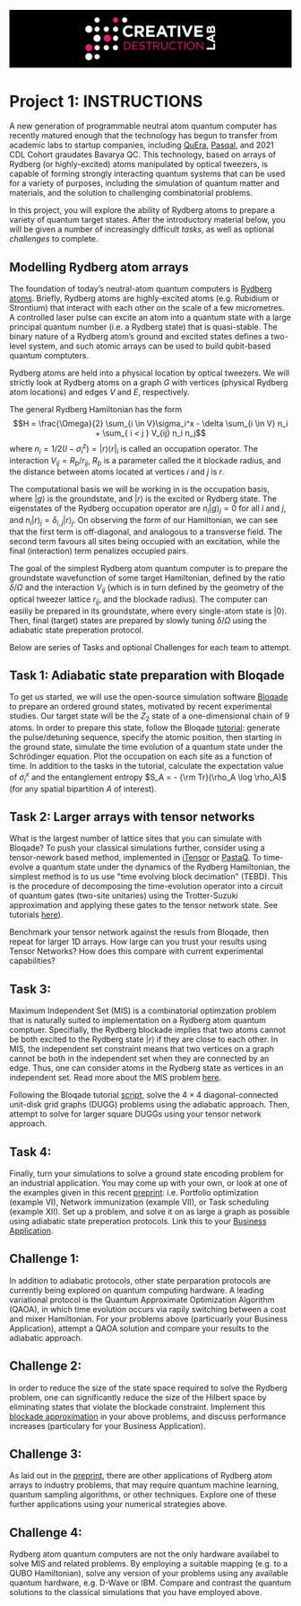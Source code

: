 ![CDL 2022 Cohort Project](../CDL_logo.jpg)
# Project 1: INSTRUCTIONS

A new generation of programmable neutral atom quantum computer has recently matured enough that the technology has begun to transfer from academic labs to startup companies, including [QuEra](https://www.quera.com), [Pasqal](https://pasqal.io), and 2021 CDL Cohort graudates Bavarya QC. 
This technology, based on arrays of Rydberg (or highly-excited) atoms manipulated by optical tweezers, is capable of forming strongly interacting quantum systems that can be used for a variety of purposes, including the simulation of quantum matter and materials, and the solution to challenging combinatorial problems.

In this project, you will explore the ability of Rydberg atoms to prepare a variety of quantum target states.  After the introductory material below, you will be given a number of increasingly difficult *tasks*, as well as optional *challenges* to complete.

## Modelling Rydberg atom arrays
The foundation of today’s neutral-atom quantum computers is [Rydberg atoms](https://www.nature.com/articles/s41567-019-0733-z). Briefly, Rydberg atoms are highly-excited atoms (e.g. Rubidium or Strontium) that interact with each other on the scale of a few micrometres. A controlled laser pulse can excite an atom into a quantum state with a large principal quantum number (i.e. a Rydberg state) that is quasi-stable. The binary nature of a Rydberg atom’s ground and excited states defines a two-level system, and such atomic arrays can be used to build qubit-based quantum comptuters.

Rydberg atoms are held into a physical location by optical tweezers.
We will strictly look at Rydberg atoms on a graph $G$ with vertices (physical Rydberg atom locations) and edges $V$ and $E$, respectively.

The general Rydberg Hamiltonian has the form
$$H =  \frac{\Omega}{2} \sum_{i \in V}\sigma_i^x  - \delta \sum_{i \in V} n_i + \sum_{ i < j } V_{ij} n_i n_j$$
where $n_i = 1/2 \left({ I - \sigma_i^z }\right) = |r \rangle \langle r|_i$ is called an occupation operator. The interaction $V_{ij} =R_b/r_{ij}$, $R_b$ is a parameter called the it blockade radius, and the distance between atoms located at vertices $i$ and $j$ is $r$.

The computational basis we will be working in is the occupation basis, where $| g \rangle$ is the groundstate, and $| r \rangle$ is the excited or Rydberg state.
The eigenstates of the Rydberg occupation operator are $n_i | g \rangle_j = 0$ for all $i$ and $j$, and $n_i | r \rangle_j  = \delta_{i,j} |r \rangle_j$.
On observing the form of our Hamiltonian, we can see that the first term is off-diagonal, and analogous to a transverse field.  The second term favours all sites being occupied with an excitation, while the final (interaction) term penalizes occupied pairs. 

The goal of the simplest Rydberg atom quantum computer is to prepare the groundstate wavefunction of some target Hamiltonian, defined by the ratio $\delta/\Omega$ and the interaction $V_{ij}$ (which is in turn defined by the geometry of the optical tweezer lattice $r_{ij}$, and the blockade radius).  The computer can easiliy be prepared in its groundstate, where every single-atom state is $|0\rangle$.  Then, final (target) states are prepared by slowly tuning $\delta/\Omega$ using the adiabatic state preperation protocol.

Below are series of Tasks and optional Challenges for each team to attempt.

## Task 1: Adiabatic state preparation with Bloqade

To get us started, we will use the open-source simulation software [Bloqade](https://github.com/QuEraComputing/Bloqade.jl) to prepare an ordered ground states, motivated by recent experimental studies. Our target state will be the $Z_2$ state of a one-dimensional chain of 9 atoms.  In order to prepare this state, follow the Bloqade [tutorial](https://queracomputing.github.io/Bloqade.jl/dev/tutorials/2.adiabatic/main/#Preparation-of-Ordered-States-in-1D):
generate the pulse/detuning sequence, specify the atomic position, then starting in the ground state, simulate the time evolution of a quantum state under the Schrödinger equation.  Plot the occupation on each site as a function of time.  In addition to the tasks in the tutorial, calculate the expectation value of $\sigma^x_i$ and the entanglement entropy $S_A = - {\rm Tr}(\rho_A \log \rho_A)$ (for any spatial bipartition $A$ of interest).

## Task 2: Larger arrays with tensor networks

What is the largest number of lattice sites that you can simulate with Bloqade? To push your classical simulations further, consider using a tensor-nework based method, implemented in [iTensor](https://itensor.org) or [PastaQ](https://github.com/GTorlai/PastaQ.jl). To time-evolve a quantum state under the dynamics of the Rydberg Hamiltonian, the simplest method is to us use "time evolving block decimation" (TEBD). This is the procedure of decomposing the time-evolution operator into a circuit of quantum gates (two-site unitaries) using the Trotter-Suzuki approximation and applying these gates to the tensor network state. See tutorials [here](https://docs.juliahub.com/ITensors/P3pqL/0.2.0/getting_started/Tutorials.html#Getting-Started-with-MPS-Time-Evolution-1)).

Benchmark your tensor network against the resuls from Bloqade, then repeat for larger 1D arrays.  How large can you trust your results using Tensor Networks? How does this compare with current experimental capabilities? 

## Task 3:

Maximum Independent Set (MIS) is a combinatorial optimzation problem that is naturally suited to implementation on a Rydberg atom quantum comptuer. Specifially, the Rydberg blockade implies that two atoms cannot be both excited to the Rydberg state $| r \rangle$ if they are close to each other. In MIS, the independent set constraint means that two vertices on a graph cannot be both in the independent set when they are connected by an edge. Thus, one can consider atoms in the Rydberg state as vertices in an independent set. Read more about the MIS problem [here](https://queracomputing.github.io/Bloqade.jl/dev/tutorials/4.MIS/main/#mis-tutorial).

Following the Bloqade tutorial [script](https://github.com/QuEraComputing/Bloqade.jl/blob/master/examples/4.MIS/main.jl), solve the $4 \times 4$ diagonal-connected unit-disk grid graphs (DUGG) problems using the adiabatic approach. Then, attempt to solve for larger square DUGGs using your tensor network approach.

## Task 4:

Finally, turn your simulations to solve a ground state encoding problem for an industrial application.  You may come up with your own, or look at one of the examples given in this recent [preprint](https://arxiv.org/abs/2205.08500): i.e. Portfolio optimization (example VI), Network immunization (example VII), or Task scheduling (example XII). Set up a problem, and solve it on as large a graph as possible using adiabatic state preperation protocols. Link this to your [Business Application](https://github.com/CDL-Quantum/CohortProject_2022/blob/main/Week1_MIS/Business_Application.md).

## Challenge 1:
In addition to adiabatic protocols, other state perparation protocols are currently being explored on quantum computing hardware.  A leading variational protocol is the Quantum Approximate Optimization Algorithm (QAOA), in which time evolution occurs via rapily switching between a cost and mixer Hamiltonian.  For your problems above (particuarly your Business Application), attempt a QAOA solution and compare your results to the adiabatic approach.

## Challenge 2:

In order to reduce the size of the state space required to solve the Rydberg problem, one can significantly reduce the size of the Hilbert space by eliminating states that violate the blockade constraint. Implement this [blockade approximation](https://queracomputing.github.io/Bloqade.jl/dev/subspace/) in your above problems, and discuss performance increases (particulary for your Business Application).

## Challenge 3:

As laid out in the [preprint](https://arxiv.org/abs/2205.08500), there are other applications of Rydberg atom arrays to industry problems, that may require quantum machine learning, quantum sampling algorithms, or other techniques. Explore one of these further applications using your numerical strategies above.

## Challenge 4:

Rydberg atom quantum computers are not the only hardware availabel to solve MIS and related problems. By employing a suitable mapping (e.g. to a QUBO Hamiltonian), solve any version of your problems using any available quantum hardware, e.g. D-Wave or IBM. Compare and contrast the quantum solutions to the classical simulations that you have employed above.





